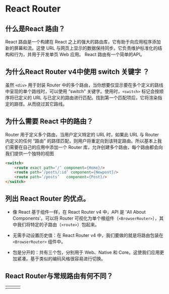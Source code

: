 # React Router

## 什么是React 路由？

React 路由是一个构建在 React 之上的强大的路由库，它有助于向应用程序添加新的屏幕和流。这使 URL 与网页上显示的数据保持同步。它负责维护标准化的结构和行为，并用于开发单页 Web 应用。 React 路由有一个简单的API。

## 为什么React Router v4中使用 switch 关键字 ？

虽然 `<div>` 用于封装 Router 中的多个路由，当你想要仅显示要在多个定义的路线中呈现的单个路线时，可以使用 “switch” 关键字。使用时，`<switch>` 标记会按顺序将已定义的 URL 与已定义的路由进行匹配。找到第一个匹配项后，它将渲染指定的路径。从而绕过其它路线。

## 为什么需要 React 中的路由？

Router 用于定义多个路由，当用户定义特定的 URL 时，如果此 URL 与 Router 内定义的任何 “路由” 的路径匹配，则用户将重定向到该特定路由。所以基本上我们需要在自己的应用中添加一个 Router 库，允许创建多个路由，每个路由都会向我们提供一个独特的视图

```html
<switch>
    <route exact path=’/’ component={Home}/>
    <route path=’/posts/:id’ component={Newpost}/>
    <route path=’/posts’   component={Post}/>
</switch>
```

## 列出 React Router 的优点。

* 像 React 基于组件一样，在 React Router v4 中，API 是 'All About Components'。可以将 Router 可视化为单个根组件（`<BrowserRouter>`），其中我们将特定的子路由（`<route>`）包起来。

* 无需手动设置历史值：在 React Router v4 中，我们要做的就是将路由包装在 `<BrowserRouter>` 组件中。

* 包是分开的：共有三个包，分别用于 Web、Native 和 Core。这使我们应用更加紧凑。基于类似的编码风格很容易进行切换。

## React Router与常规路由有何不同？

|  |  |  |
| :--- | :--- | :--- |
|  |  |  |



